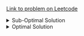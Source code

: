 [Link to problem on Leetcode](https://leetcode.com/problems/valid-sudoku/)



<details><summary>Sub-Optimal Solution</summary>

Sub-Optimal Solution: TC = O(9 x 9 x 3 x 3) , SC = O(30)  

* We traverse the sudoku, check for every 3 x 3 grids for their validity, check if the rows contain unique digits and also the same for the columns. <br>
* Although it may seem pure brute force and lot of for loops, the loops can be reduced a lot which is evident from my solution.<br>


Runtime: `27 ms`, faster than `74.70%`<br>
Memory Usage: `18.4 MB`, less than `62.95%`<br>

<details><summary>Clean Code</summary>

![](https://github.com/archishmanghos/code-images/blob/master/Leetcode/36-A.png)

</details>

</details>



<details><summary>Optimal Solution</summary>

Optimal Solution: TC = , SC =  

*


Runtime: , faster than <br>
Memory Usage: , less than <br>


<details><summary>Clean Code</summary>

![]()

</details>

</details>
